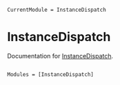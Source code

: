 ```@meta
CurrentModule = InstanceDispatch
```

# InstanceDispatch

Documentation for [InstanceDispatch](https://github.com/klafyvel/InstanceDispatch.jl).

```@index
```

```@autodocs
Modules = [InstanceDispatch]
```
